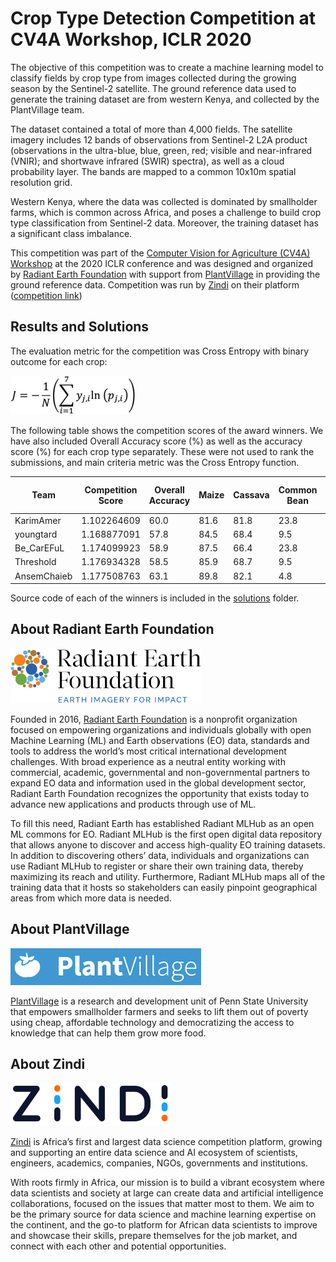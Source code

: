 # Crop Type Detection Competition at CV4A Workshop, ICLR 2020


The objective of this competition was to create a machine learning model to classify fields by crop type from images collected during the growing season by the Sentinel-2 satellite. The ground reference data used to generate the training dataset are from  western Kenya, and collected by the PlantVillage team.

The dataset contained a total of more than 4,000 fields. The satellite imagery includes 12 bands of observations from Sentinel-2 L2A product (observations in the ultra-blue, blue, green, red; visible and near-infrared (VNIR); and shortwave infrared (SWIR) spectra), as well as a cloud probability layer. The bands are mapped to a common 10x10m spatial resolution grid.

Western Kenya, where the data was collected is dominated by smallholder farms, which is common across Africa, and poses a challenge to build crop type classification from Sentinel-2 data. Moreover, the training dataset has a significant class imbalance.

This competition was part of the [Computer Vision for Agriculture (CV4A) Workshop](https://www.cv4gc.org/cv4a2020/) at the 2020 ICLR conference and was designed and organized by [Radiant Earth Foundation](www.radiant.earth) with support from [PlantVillage](plantvillage.psu.edu) in providing the ground reference data. Competition was run by [Zindi](https://zindi.africa/) on their platform ([competition link](https://zindi.africa/competitions/iclr-workshop-challenge-2-radiant-earth-computer-vision-for-crop-recognition/data))


## Results and Solutions

The evaluation metric for the competition was Cross Entropy with binary outcome for each crop:

![cost function](/_figures/cost_function.png)

The following table shows the competition scores of the award winners. We have also included Overall Accuracy score (%) as well as the accuracy score (%) for each crop type separately. These were not used to rank the submissions, and main criteria metric was the Cross Entropy function.  


|Team 	| Competition Score 	| Overall Accuracy 	| Maize| Cassava| Common Bean| Maize & Common Bean (intercropping)| Maize & Cassava (intercropping)| Maize & Soybean (intercropping)| Cassava & Common Bean (intercropping)|
|-------|-----------------------|-------------------|-------|-------|-------|-------|-------|-------|-------|
|KarimAmer 	| 1.102264609 		| 60.0 | 81.6 | 81.8 | 23.8 | 16.3 | 0.0 | 0.0| 0.0|
|youngtard 	| 1.168877091 		| 57.8 | 84.5 | 68.4 | 9.5 | 14.8 | 2.7 | 3.0 | 8.8|
|Be_CarEFuL 	| 1.174099923 	| 58.9 | 87.5 | 66.4 | 23.8 | 14.8 | 2.7 | 0.0 | 8.8|
|Threshold 	| 1.176934328 		| 58.5 | 85.9 | 68.7 | 9.5 | 15.8 | 0.0 | 3.0 | 8.8|
|AnsemChaieb 	| 1.177508763 	| 63.1 | 89.8 | 82.1 | 4.8 | 14.8 | 1.4 | 1.5 | 2.9|


Source code of each of the winners is included in the [solutions](/solutions/) folder. 


## About Radiant Earth Foundation

<img src="/_figures/radiantearth.png" width="305" height="88">

Founded in 2016, [Radiant Earth Foundation](www.radiant.earth) is a nonprofit organization focused on empowering organizations and individuals globally with open Machine Learning (ML) and Earth observations (EO) data, standards and tools to address the world’s most critical international development challenges. With broad experience as a neutral entity working with commercial, academic, governmental and non-governmental partners to expand EO data and information used in the global development sector, Radiant Earth Foundation recognizes the opportunity that exists today to advance new applications and products through use of ML.

To fill this need, Radiant Earth has established Radiant MLHub as an open ML commons for EO. Radiant MLHub is the first open digital data repository that allows anyone to discover and access high-quality EO training datasets. In addition to discovering others’ data, individuals and organizations can use Radiant MLHub to register or share their own training data, thereby maximizing its reach and utility. Furthermore, Radiant MLHub maps all of the training data that it hosts so stakeholders can easily pinpoint geographical areas from which more data is needed.


## About PlantVillage

<img src="/_figures/plantvillage.png" width="305">

[PlantVillage](plantvillage.psu.edu) is a research and development unit of Penn State University that empowers smallholder farmers and seeks to lift them out of poverty using cheap, affordable technology and democratizing the access to knowledge that can help them grow more food.

## About Zindi

![Zindi Logo](/_figures/zindi.png)

[Zindi](https://zindi.africa/) is Africa’s first and largest data science competition platform, growing and supporting an entire data science and AI ecosystem of scientists, engineers, academics, companies, NGOs, governments and institutions.

With roots firmly in Africa, our mission is to build a vibrant ecosystem where data scientists and society at large can create data and artificial intelligence collaborations, focused on the issues that matter most to them. We aim to be the primary source for data science and machine learning expertise on the continent, and the go-to platform for African data scientists to improve and showcase their skills, prepare themselves for the job market, and connect with each other and potential opportunities.